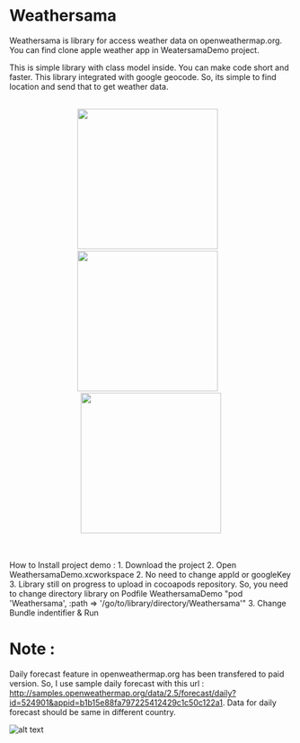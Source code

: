 # Weathersama
Weathersama is library for access weather data on openweathermap.org.
You can find clone apple weather app in WeatersamaDemo project.

This is simple library with class model inside. You can make code short and faster. This library integrated with google geocode. So, its simple to find location and send that to get weather data.
<br><br>
<p align="center">
<img width="250" src="https://github.com/icaksama/Weathersama/blob/master/ss1.jpeg">&nbsp;&nbsp;&nbsp;
<img width="250" src="https://github.com/icaksama/Weathersama/blob/master/ss2.jpeg">&nbsp;&nbsp;&nbsp;
<img width="250" src="https://github.com/icaksama/Weathersama/blob/master/ss3.jpeg">
</p>
<br><br>
How to Install project demo :
1. Download the project
2. Open WeathersamaDemo.xcworkspace
2. No need to change appId or googleKey
3. Library still on progress to upload in cocoapods repository. So, you need to change directory library on Podfile WeathersamaDemo "pod 'Weathersama', :path => '/go/to/library/directory/Weathersama'"
3. Change Bundle indentifier & Run

# Note :
Daily forecast feature in openweathermap.org has been transfered to paid version. So, I use sample daily forecast with this url :  http://samples.openweathermap.org/data/2.5/forecast/daily?id=524901&appid=b1b15e88fa797225412429c1c50c122a1.
Data for daily forecast should be same in different country.

![alt text](https://github.com/icaksama/Weathersama/blob/master/Screen%20Shot%202017-10-09%20at%209.36.32%20AM.png)
